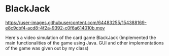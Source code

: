 # BlackJack
https://user-images.githubusercontent.com/64483255/154388169-e8c9cbf4-acd8-4f2a-9392-c0f6a614010b.mov

Here's a video simulation of the card game BlackJack (Implemented the main functionalities of the game using Java. GUI and other implementations of the game was given out by my class)



<!-- 
![image](https://user-images.githubusercontent.com/64483255/154343364-3718eb38-d032-4e49-8aed-7a31f231e680.png) -->
